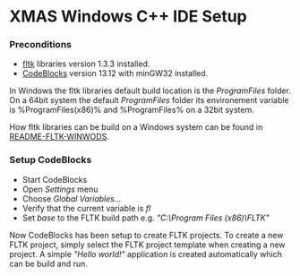 # XMAS Windows C++ IDE Setup

### Preconditions
  - [fltk] libraries version 1.3.3 installed.
  - [CodeBlocks] version 13.12 with minGW32 installed.

In Windows the fltk libraries default build location is the *ProgramFiles* folder.
On a 64bit system the default *ProgramFiles* folder its environement variable is
%ProgramFiles(x86)% and %ProgramFiles% on a 32bit system.

How fltk libraries can be build on a Windows system can be found in [README-FLTK-WINWODS].

### Setup CodeBlocks
* Start CodeBlocks
* Open *Settings* menu
* Choose *Global Variables...*
* Verify that the current variable is *fl*
* Set *base* to the FLTK build path e.g. *"C:\Program Files (x86)\FLTK"*

Now CodeBlocks has been setup to create FLTK projects. 
To create a new FLTK project, simply select the FLTK project template
when creating a new project.
A simple *"Hello world!"* application is created automatically which
can be build and run.


[fltk]:http://www.fltk.org/
[CodeBlocks]:http://www.codeblocks.org/
[README-FLTK-WINWODS]:././././README-FLTK-WINWODS.md

